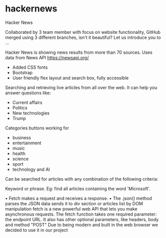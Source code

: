 # hackernews
Hacker News


Collaborated by 3 team member with focus on website functionality, GitHub merged using 3 different branches, isn't it beautiful? Let us introduce you to ...

Hacker News is showing news results from more than 70 sources. Uses data from News API https://newsapi.org/
- Added CSS fonts
- Bootstrap
- User friendly flex layout and search box, fully accessible

Searching and retrieving live articles from all over the web. It can help you answer questions like:
- Current affairs
- Politics
- New technologies
- Trump

Categories buttons working for 
- business
- entertainment
- music
- health
- science 
- sport
- technology and AI


Can be searched for articles with any combination of the following criteria:

Keyword or phrase. Eg: find all articles containing the word 'Microsoft'.

• Fetch makes a request and receives a response.
• The .json() method parses the JSON data
sends it to div section or articles list by DOM manipulation
fetch is a new powerful web API that lets you make asynchronous requests.
The fetch function takes one required parameter: the endpoint URL. It also has other optional parameters, like headers, body and method "POST"
Due to being modern and built in the web browser we decided to use it in our project
